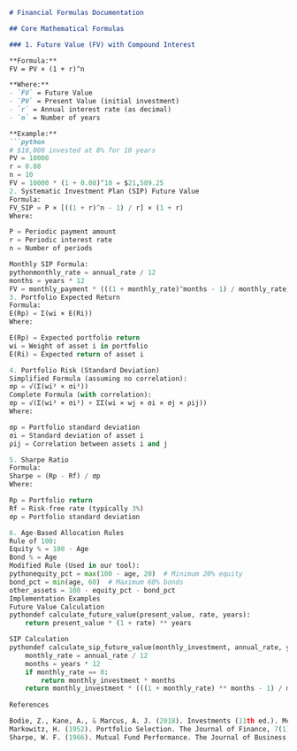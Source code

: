 ```markdown
# Financial Formulas Documentation

## Core Mathematical Formulas

### 1. Future Value (FV) with Compound Interest

**Formula:**
FV = PV × (1 + r)^n

**Where:**
- `FV` = Future Value
- `PV` = Present Value (initial investment)
- `r` = Annual interest rate (as decimal)
- `n` = Number of years

**Example:**
```python
# $10,000 invested at 8% for 10 years
PV = 10000
r = 0.08
n = 10
FV = 10000 * (1 + 0.08)^10 = $21,589.25
2. Systematic Investment Plan (SIP) Future Value
Formula:
FV_SIP = P × [((1 + r)^n - 1) / r] × (1 + r)
Where:

P = Periodic payment amount
r = Periodic interest rate
n = Number of periods

Monthly SIP Formula:
pythonmonthly_rate = annual_rate / 12
months = years * 12
FV = monthly_payment * (((1 + monthly_rate)^months - 1) / monthly_rate) * (1 + monthly_rate)
3. Portfolio Expected Return
Formula:
E(Rp) = Σ(wi × E(Ri))
Where:

E(Rp) = Expected portfolio return
wi = Weight of asset i in portfolio
E(Ri) = Expected return of asset i

4. Portfolio Risk (Standard Deviation)
Simplified Formula (assuming no correlation):
σp = √(Σ(wi² × σi²))
Complete Formula (with correlation):
σp = √(Σ(wi² × σi²) + ΣΣ(wi × wj × σi × σj × ρij))
Where:

σp = Portfolio standard deviation
σi = Standard deviation of asset i
ρij = Correlation between assets i and j

5. Sharpe Ratio
Formula:
Sharpe = (Rp - Rf) / σp
Where:

Rp = Portfolio return
Rf = Risk-free rate (typically 3%)
σp = Portfolio standard deviation

6. Age-Based Allocation Rules
Rule of 100:
Equity % = 100 - Age
Bond % = Age
Modified Rule (Used in our tool):
pythonequity_pct = max(100 - age, 20)  # Minimum 20% equity
bond_pct = min(age, 60)  # Maximum 60% bonds
other_assets = 100 - equity_pct - bond_pct
Implementation Examples
Future Value Calculation
pythondef calculate_future_value(present_value, rate, years):
    return present_value * (1 + rate) ** years

SIP Calculation
pythondef calculate_sip_future_value(monthly_investment, annual_rate, years):
    monthly_rate = annual_rate / 12
    months = years * 12
    if monthly_rate == 0:
        return monthly_investment * months
    return monthly_investment * (((1 + monthly_rate) ** months - 1) / monthly_rate) * (1 + monthly_rate)
    
References

Bodie, Z., Kane, A., & Marcus, A. J. (2018). Investments (11th ed.). McGraw-Hill.
Markowitz, H. (1952). Portfolio Selection. The Journal of Finance, 7(1), 77-91.
Sharpe, W. F. (1966). Mutual Fund Performance. The Journal of Business, 39(1), 119-138.


